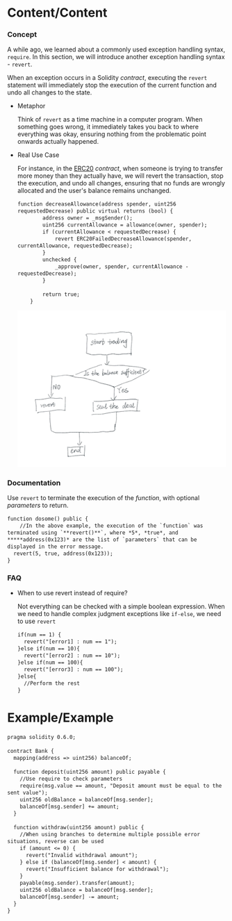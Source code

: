 # Content/Content

### Concept

A while ago, we learned about a commonly used exception handling syntax, `require`. In this section, we will introduce another exception handling syntax - `revert`.

When an exception occurs in a Solidity *contract*, executing the `revert` statement will immediately stop the execution of the current function and undo all changes to the state.

- Metaphor
    
    Think of `revert` as a time machine in a computer program. When something goes wrong, it immediately takes you back to where everything was okay, ensuring nothing from the problematic point onwards actually happened.
    
- Real Use Case
    
    For instance, in the [ERC20](https://github.com/OpenZeppelin/openzeppelin-contracts/blob/9ef69c03d13230aeff24d91cb54c9d24c4de7c8b/contracts/token/ERC20/ERC20.sol#L205C4-L217C1) *contract*, when someone is trying to transfer more money than they actually have, we will revert the transaction, stop the execution, and undo all changes, ensuring that no funds are wrongly allocated and the user's balance remains unchanged.
    
    ```solidity
    function decreaseAllowance(address spender, uint256 requestedDecrease) public virtual returns (bool) {
            address owner = _msgSender();
            uint256 currentAllowance = allowance(owner, spender);
            if (currentAllowance < requestedDecrease) {
                revert ERC20FailedDecreaseAllowance(spender, currentAllowance, requestedDecrease);
            }
            unchecked {
                _approve(owner, spender, currentAllowance - requestedDecrease);
            }
    
            return true;
        }
    ```
    
    ![Untitled](./img/1-1.png)
    

### Documentation

Use `revert` to terminate the execution of the *function*, with optional *parameters* to return.

```solidity
function dosome() public {
	//In the above example, the execution of the `function` was terminated using `**revert()**`, where *5*, *true*, and *****address(0x123)* are the list of `parameters` that can be displayed in the error message.
  revert(5, true, address(0x123));
}
```

### FAQ

- When to use revert instead of require?
    
    Not everything can be checked with a simple boolean expression. When we need to handle complex judgment exceptions like `if-else`, we need to use `revert`
    
    ```solidity
    if(num == 1) {
      revert("[error1] : num == 1");
    }else if(num == 10){
      revert("[error2] : num == 10");
    }else if(num == 100){
      revert("[error3] : num == 100");
    }else{
      //Perform the rest
    }
    ```
    

# Example/Example

```solidity
pragma solidity 0.6.0;

contract Bank {
  mapping(address => uint256) balanceOf;

  function deposit(uint256 amount) public payable {
    //Use require to check parameters
    require(msg.value == amount, "Deposit amount must be equal to the sent value");
    uint256 oldBalance = balanceOf[msg.sender];
    balanceOf[msg.sender] += amount;
  }

  function withdraw(uint256 amount) public {
    //When using branches to determine multiple possible error situations, reverse can be used
    if (amount <= 0) {
      revert("Invalid withdrawal amount");
    } else if (balanceOf[msg.sender] < amount) {
      revert("Insufficient balance for withdrawal");
    }
    payable(msg.sender).transfer(amount);
    uint256 oldBalance = balanceOf[msg.sender];
    balanceOf[msg.sender] -= amount;
  }
}
```